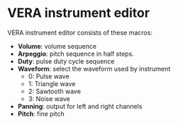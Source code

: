 # VERA instrument editor

VERA instrument editor consists of these macros:

- **Volume**: volume sequence
- **Arpeggio**: pitch sequence in half steps.
- **Duty**: pulse duty cycle sequence
- **Waveform**: select the waveform used by instrument
  - 0: Pulse wave
  - 1: Triangle wave
  - 2: Sawtooth wave
  - 3: Noise wave
- **Panning**: output for left and right channels
- **Pitch**: fine pitch

